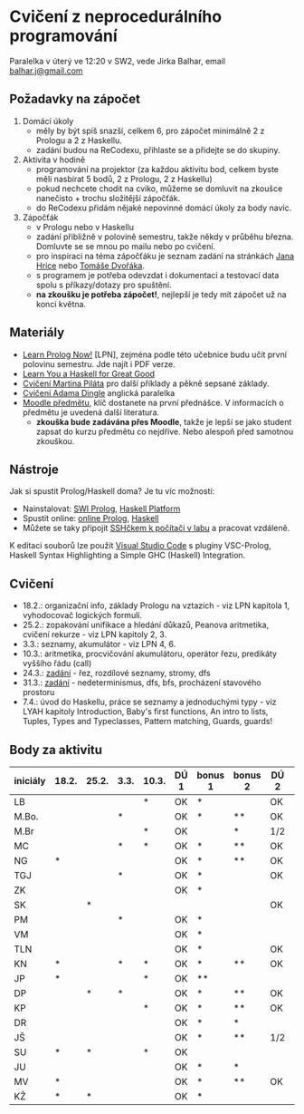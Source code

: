 # Cvičení z neprocedurálního programování

Paralelka v úterý ve 12:20 v SW2, vede Jirka Balhar, email balhar.j@gmail.com

## Požadavky na zápočet

1. Domácí úkoly
    - měly by být spíš snazší, celkem 6, pro zápočet minimálně 2 z Prologu a 2 z Haskellu.
    - zadání budou na ReCodexu, přihlaste se a přidejte se do skupiny.
2. Aktivita v hodině
    - programování na projektor (za každou aktivitu bod, celkem byste měli nasbírat 5 bodů, 2 z Prologu, 2 z Haskellu)
    - pokud nechcete chodit na cviko, můžeme se domluvit na zkoušce nanečisto + trochu složitější zápočťák.
    - do ReCodexu přidám nějaké nepovinné domácí úkoly za body navíc.
3. Zápočťák
    - v Prologu nebo v Haskellu
    - zadání přibližně v polovině semestru, takže někdy v průběhu března. Domluvte se se mnou po mailu nebo po cvičení.
    - pro inspiraci na téma zápočťáku je seznam zadání na stránkách [Jana Hrice](http://kti.mff.cuni.cz/~hric/vyuka/pl_prikl_win.pdf) nebo [Tomáše Dvořáka](https://ksvi.mff.cuni.cz/~dvorak/vyuka/14/NPRG005x01/programy.html).
    - s programem je potřeba odevzdat i dokumentaci a testovací data spolu s příkazy/dotazy pro spuštění.
    - **na zkoušku je potřeba zápočet!**, nejlepší je tedy mít zápočet už na konci května.

## Materiály

- [Learn Prolog Now!](http://www.learnprolognow.org/) [LPN], zejména podle této učebnice budu učit první polovinu semestru. Jde najít i PDF verze.
- [Learn You a Haskell for Great Good](http://learnyouahaskell.com/)
- [Cvičení Martina Piláta](https://martinpilat.com/cs/neproceduralni-programovani) pro další příklady a pěkně sepsané základy.
- [Cvičení Adama Dingle](https://ksvi.mff.cuni.cz/~dingle/2019-20/npp/npp.html) anglická paralelka
- [Moodle předmětu](https://dl1.cuni.cz/course/view.php?id=5223), klíč dostanete na první přednášce. V informacích o předmětu je uvedená další literatura.
    - **zkouška bude zadávána přes Moodle**, takže je lepší se jako student zapsat do kurzu předmětu co nejdříve. Nebo alespoň před samotnou zkouškou.
## Nástroje

Jak si spustit Prolog/Haskell doma? Je tu víc možností:

- Nainstalovat: [SWI Prolog](https://www.swi-prolog.org/), [Haskell Platform](https://www.haskell.org/platform/)
- Spustit online: [online Prolog](https://swish.swi-prolog.org/), [Haskell](https://repl.it/languages/haskell)
- Můžete se taky připojit [SSHčkem k počítači v labu](https://kam.mff.cuni.cz/~stinovlas/unix/navody/pripojeni-do-labu) a pracovat vzdáleně.

K editaci souborů lze použít [Visual Studio Code](https://code.visualstudio.com/) s pluginy VSC-Prolog, Haskell Syntax Highlighting a Simple GHC (Haskell) Integration.

## Cvičení

- 18.2.: organizační info, základy Prologu na vztazích - viz LPN kapitola 1, vyhodocovač logických formulí.
- 25.2.: zopakování unifikace a hledání důkazů, Peanova aritmetika, cvičení rekurze - viz LPN kapitoly 2, 3.
- 3.3.: seznamy, akumulátor - viz LPN 4, 6.
- 10.3.: aritmetika, procvičování akumulátoru, operátor řezu, predikáty vyššího řádu (call)
- 24.3.: [zadání](./cvika/cv5_zadani.pl) - řez, rozdílové seznamy, stromy, dfs
- 31.3.: [zadání](./cvika/cv6_zadani.pl) - nedeterminismus, dfs, bfs, procházení stavového prostoru
- 7.4.: úvod do Haskellu, práce se seznamy a jednoduchými typy - viz LYAH kapitoly Introduction, Baby's first functions, An intro to lists, Tuples, Types and Typeclasses, Pattern matching, Guards, guards!

## Body za aktivitu


| iniciály | 18.2. | 25.2. | 3.3. | 10.3. | DÚ 1 | bonus 1 | bonus 2 | DÚ 2 | **PROLOG** |
| -------- | ----- | ----- | ---- | ----- | ---- | ------- | ------- | ---- | ---------- |
| LB       |       |       |      | *     | OK   | *       |         | OK   | **hotovo** |
| M.Bo.    |       |       | *    |       | OK   | *       | **      | OK   | **hotovo** |
| M.Br     |       |       |      | *     | OK   |         | *       | 1/2  |            |
| MC       |       |       | *    | *     | OK   | *       | **      | OK   | **hotovo** |
| NG       | *     |       |      |       | OK   | *       | **      | OK   | **hotovo** |
| TGJ      |       |       | *    |       | OK   | *       |         | OK   | **hotovo** |
| ZK       |       |       |      |       | OK   | *       |         |      |            |
| SK       |       | *     |      |       |      |         |         | OK   |            |
| PM       |       |       | *    |       | OK   | *       |         |      |            |
| VM       |       |       |      |       | OK   | *       |         |      |            |
| TLN      |       |       |      |       | OK   | *       |         | OK   |            |
| KN       | *     |       | *    | *     | OK   | *       | **      | OK   | **hotovo** |
| JP       | *     |       |      | *     | OK   | **      |         |      |            |
| DP       |       | *     | *    |       | OK   | *       | **      | OK   | **hotovo** |
| KP       |       |       |      | *     | OK   | *       | **      | OK   | **hotovo** |
| DR       |       |       |      |       | OK   | *       | *       |      |            |
| JŠ       |       |       |      |       | OK   | *       | **      | 1/2  |            |
| SU       | *     | *     |      | *     | OK   |         |         |      |            |
| JU       |       |       |      |       | OK   | *       | *       |      |            |
| MV       | *     |       |      |       | OK   | *       | **      | OK   | **hotovo** |
| KŽ       | *     | *     |      |       | OK   | *       |         |      |            |


